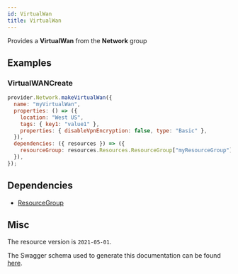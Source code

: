```yaml
---
id: VirtualWan
title: VirtualWan
---
```

Provides a **VirtualWan** from the **Network** group
## Examples
### VirtualWANCreate
```js
provider.Network.makeVirtualWan({
  name: "myVirtualWan",
  properties: () => ({
    location: "West US",
    tags: { key1: "value1" },
    properties: { disableVpnEncryption: false, type: "Basic" },
  }),
  dependencies: ({ resources }) => ({
    resourceGroup: resources.Resources.ResourceGroup["myResourceGroup"],
  }),
});

```
## Dependencies
- [ResourceGroup](../Resources/ResourceGroup.md)
## Misc
The resource version is `2021-05-01`.

The Swagger schema used to generate this documentation can be found [here](https://github.com/Azure/azure-rest-api-specs/tree/main/specification/network/resource-manager/Microsoft.Network/stable/2021-05-01/virtualWan.json).
